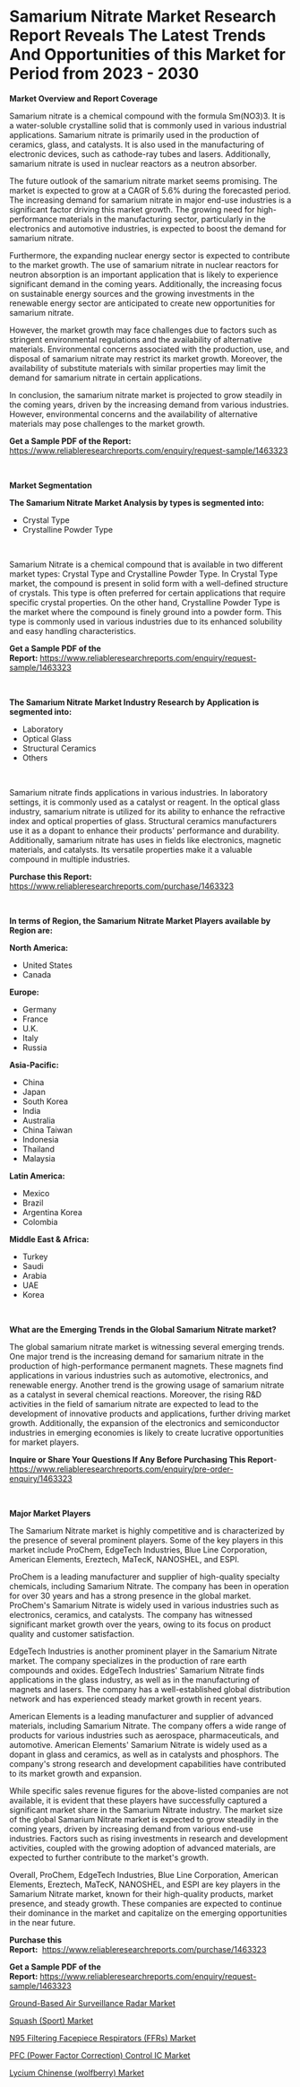 <p><h1>Samarium Nitrate Market Research Report Reveals The Latest Trends And Opportunities of this Market for Period from 2023 - 2030</h1></p><p><strong>Market Overview and Report Coverage</strong></p>
<p><p>Samarium nitrate is a chemical compound with the formula Sm(NO3)3. It is a water-soluble crystalline solid that is commonly used in various industrial applications. Samarium nitrate is primarily used in the production of ceramics, glass, and catalysts. It is also used in the manufacturing of electronic devices, such as cathode-ray tubes and lasers. Additionally, samarium nitrate is used in nuclear reactors as a neutron absorber.</p><p>The future outlook of the samarium nitrate market seems promising. The market is expected to grow at a CAGR of 5.6% during the forecasted period. The increasing demand for samarium nitrate in major end-use industries is a significant factor driving this market growth. The growing need for high-performance materials in the manufacturing sector, particularly in the electronics and automotive industries, is expected to boost the demand for samarium nitrate.</p><p>Furthermore, the expanding nuclear energy sector is expected to contribute to the market growth. The use of samarium nitrate in nuclear reactors for neutron absorption is an important application that is likely to experience significant demand in the coming years. Additionally, the increasing focus on sustainable energy sources and the growing investments in the renewable energy sector are anticipated to create new opportunities for samarium nitrate.</p><p>However, the market growth may face challenges due to factors such as stringent environmental regulations and the availability of alternative materials. Environmental concerns associated with the production, use, and disposal of samarium nitrate may restrict its market growth. Moreover, the availability of substitute materials with similar properties may limit the demand for samarium nitrate in certain applications.</p><p>In conclusion, the samarium nitrate market is projected to grow steadily in the coming years, driven by the increasing demand from various industries. However, environmental concerns and the availability of alternative materials may pose challenges to the market growth.</p></p>
<p><strong>Get a Sample PDF of the Report:</strong> <a href="https://www.reliableresearchreports.com/enquiry/request-sample/1463323">https://www.reliableresearchreports.com/enquiry/request-sample/1463323</a></p>
<p>&nbsp;</p>
<p><strong>Market Segmentation</strong></p>
<p><strong>The Samarium Nitrate Market Analysis by types is segmented into:</strong></p>
<p><ul><li>Crystal Type</li><li>Crystalline Powder Type</li></ul></p>
<p>&nbsp;</p>
<p><p>Samarium Nitrate is a chemical compound that is available in two different market types: Crystal Type and Crystalline Powder Type. In Crystal Type market, the compound is present in solid form with a well-defined structure of crystals. This type is often preferred for certain applications that require specific crystal properties. On the other hand, Crystalline Powder Type is the market where the compound is finely ground into a powder form. This type is commonly used in various industries due to its enhanced solubility and easy handling characteristics.</p></p>
<p><strong>Get a Sample PDF of the Report:</strong>&nbsp;<a href="https://www.reliableresearchreports.com/enquiry/request-sample/1463323">https://www.reliableresearchreports.com/enquiry/request-sample/1463323</a></p>
<p>&nbsp;</p>
<p><strong>The Samarium Nitrate Market Industry Research by Application is segmented into:</strong></p>
<p><ul><li>Laboratory</li><li>Optical Glass</li><li>Structural Ceramics</li><li>Others</li></ul></p>
<p>&nbsp;</p>
<p><p>Samarium nitrate finds applications in various industries. In laboratory settings, it is commonly used as a catalyst or reagent. In the optical glass industry, samarium nitrate is utilized for its ability to enhance the refractive index and optical properties of glass. Structural ceramics manufacturers use it as a dopant to enhance their products' performance and durability. Additionally, samarium nitrate has uses in fields like electronics, magnetic materials, and catalysts. Its versatile properties make it a valuable compound in multiple industries.</p></p>
<p><strong>Purchase this Report:</strong>&nbsp; <a href="https://www.reliableresearchreports.com/purchase/1463323">https://www.reliableresearchreports.com/purchase/1463323</a></p>
<p>&nbsp;</p>
<p><strong>In terms of Region, the Samarium Nitrate Market Players available by Region are:</strong></p>
<p>
    <p> <strong> North America: </strong>
        <ul>
            <li>United States</li>
            <li>Canada</li>
        </ul>
        </p> 
    <p> <strong> Europe: </strong>
        <ul>
            <li>Germany</li>
            <li>France</li>
            <li>U.K.</li>
            <li>Italy</li>
            <li>Russia</li>
        </ul>
        </p> 
    <p> <strong> Asia-Pacific: </strong>
        <ul>
            <li>China</li>
            <li>Japan</li>
            <li>South Korea</li>
            <li>India</li>
            <li>Australia</li>
            <li>China Taiwan</li>
            <li>Indonesia</li>
            <li>Thailand</li>
            <li>Malaysia</li>
        </ul>
        </p> 
    <p> <strong> Latin America: </strong>
        <ul>
            <li>Mexico</li>
            <li>Brazil</li>
            <li>Argentina Korea</li>
            <li>Colombia</li>
        </ul>
        </p> 
    <p> <strong> Middle East & Africa: </strong>
        <ul>
            <li>Turkey</li>
            <li>Saudi</li>
            <li>Arabia</li>
            <li>UAE</li>
            <li>Korea</li>
        </ul>
    </p>
    </p>
<p>&nbsp;</p>
<p><strong>What are the Emerging Trends in the Global Samarium Nitrate market?</strong></p>
<p><p>The global samarium nitrate market is witnessing several emerging trends. One major trend is the increasing demand for samarium nitrate in the production of high-performance permanent magnets. These magnets find applications in various industries such as automotive, electronics, and renewable energy. Another trend is the growing usage of samarium nitrate as a catalyst in several chemical reactions. Moreover, the rising R&D activities in the field of samarium nitrate are expected to lead to the development of innovative products and applications, further driving market growth. Additionally, the expansion of the electronics and semiconductor industries in emerging economies is likely to create lucrative opportunities for market players.</p></p>
<p><strong>Inquire or Share Your Questions If Any Before Purchasing This Report</strong>- <a href="https://www.reliableresearchreports.com/enquiry/pre-order-enquiry/1463323">https://www.reliableresearchreports.com/enquiry/pre-order-enquiry/1463323</a></p>
<p>&nbsp;</p>
<p><strong>Major Market Players</strong></p>
<p><p>The Samarium Nitrate market is highly competitive and is characterized by the presence of several prominent players. Some of the key players in this market include ProChem, EdgeTech Industries, Blue Line Corporation, American Elements, Ereztech, MaTecK, NANOSHEL, and ESPI.</p><p>ProChem is a leading manufacturer and supplier of high-quality specialty chemicals, including Samarium Nitrate. The company has been in operation for over 30 years and has a strong presence in the global market. ProChem's Samarium Nitrate is widely used in various industries such as electronics, ceramics, and catalysts. The company has witnessed significant market growth over the years, owing to its focus on product quality and customer satisfaction.</p><p>EdgeTech Industries is another prominent player in the Samarium Nitrate market. The company specializes in the production of rare earth compounds and oxides. EdgeTech Industries' Samarium Nitrate finds applications in the glass industry, as well as in the manufacturing of magnets and lasers. The company has a well-established global distribution network and has experienced steady market growth in recent years.</p><p>American Elements is a leading manufacturer and supplier of advanced materials, including Samarium Nitrate. The company offers a wide range of products for various industries such as aerospace, pharmaceuticals, and automotive. American Elements' Samarium Nitrate is widely used as a dopant in glass and ceramics, as well as in catalysts and phosphors. The company's strong research and development capabilities have contributed to its market growth and expansion.</p><p>While specific sales revenue figures for the above-listed companies are not available, it is evident that these players have successfully captured a significant market share in the Samarium Nitrate industry. The market size of the global Samarium Nitrate market is expected to grow steadily in the coming years, driven by increasing demand from various end-use industries. Factors such as rising investments in research and development activities, coupled with the growing adoption of advanced materials, are expected to further contribute to the market's growth.</p><p>Overall, ProChem, EdgeTech Industries, Blue Line Corporation, American Elements, Ereztech, MaTecK, NANOSHEL, and ESPI are key players in the Samarium Nitrate market, known for their high-quality products, market presence, and steady growth. These companies are expected to continue their dominance in the market and capitalize on the emerging opportunities in the near future.</p></p>
<p><strong>Purchase this Report:</strong>&nbsp;&nbsp;<a href="https://www.reliableresearchreports.com/purchase/1463323">https://www.reliableresearchreports.com/purchase/1463323</a></p>
<p></p>
<p><strong>Get a Sample PDF of the Report:</strong>&nbsp;<a href="https://www.reliableresearchreports.com/enquiry/request-sample/1463323">https://www.reliableresearchreports.com/enquiry/request-sample/1463323</a></p>
<p><p><a href="https://medium.com/@vilmalittel/ground-based-air-surveillance-radar-market-size-and-market-trends-complete-industry-overview-2023-757309697d94">Ground-Based Air Surveillance Radar Market</a></p><p><a href="https://medium.com/@hotspotvendor/squash-sport-market-report-reveals-the-latest-trends-and-growth-opportunities-of-this-market-426d3fdc39fd">Squash (Sport) Market</a></p><p><a href="https://medium.com/@hotspotelectronicsstore/n95-filtering-facepiece-respirators-ffrs-market-the-key-to-successful-business-strategy-forecast-4f7bdd543207">N95 Filtering Facepiece Respirators (FFRs) Market</a></p><p><a href="https://medium.com/@chiragreportprime4/pfc-power-factor-correction-control-ic-market-analysis-its-cagr-market-segmentation-and-global-2cc298bca1f7">PFC (Power Factor Correction) Control IC Market</a></p><p><a href="https://medium.com/@mayankdeswal9588dm/lycium-chinense-wolfberry-market-exploring-market-share-market-trends-and-future-growth-6d1fa4d39639">Lycium Chinense (wolfberry) Market</a></p></p>